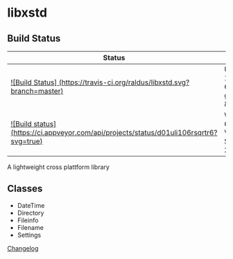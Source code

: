 # libxstd

## Build Status
|Status|System|
|------|------|
|[![Build Status] (https://travis-ci.org/raldus/libxstd.svg?branch=master)](https://travis-ci.org/raldus/libxstd)|Ubuntu 14.04 64bit g++-4.8 & clang|
|[![Build status] (https://ci.appveyor.com/api/projects/status/d01uli106rsqrtr6?svg=true)](https://ci.appveyor.com/project/raldus/libxstd)|Windows 64bit Visual Studio 2013|

A lightweight cross plattform library


## Classes
* DateTime
* Directory
* Fileinfo
* Filename
* Settings

[Changelog](https://github.com/raldus/libxstd/blob/master/CHANGELOG.md)
